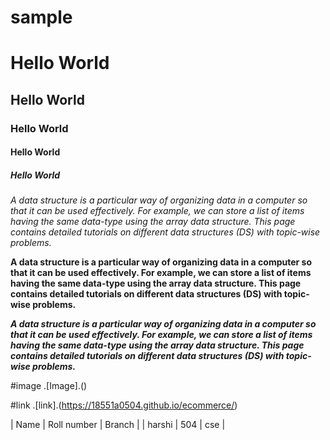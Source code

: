 # sample
# Hello World
## Hello World
### Hello World
#### Hello World
##### Hello World

*A data structure is a particular way of organizing data in a computer so that it can be used effectively. For example, we can store a list of items having the same data-type using the array data structure. This page contains detailed tutorials on different data structures (DS) with topic-wise problems.*

**A data structure is a particular way of organizing data in a computer so that it can be used effectively. For example, we can store a list of items having the same data-type using the array data structure. This page contains detailed tutorials on different data structures (DS) with topic-wise problems.**

***A data structure is a particular way of organizing data in a computer so that it can be used effectively. For example, we can store a list of items having the same data-type using the array data structure. This page contains detailed tutorials on different data structures (DS) with topic-wise problems.***


#image
.[Image].()

#link
.[link].(https://18551a0504.github.io/ecommerce/)

|  Name  |  Roll number |  Branch  |
|  harshi  | 504 | cse |
